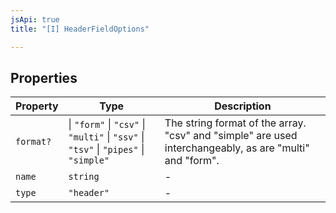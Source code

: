 ```yaml
---
jsApi: true
title: "[I] HeaderFieldOptions"

---
```

## Properties

| Property | Type | Description |
| ------ | ------ | ------ |
| `format?` | \| `"form"` \| `"csv"` \| `"multi"` \| `"ssv"` \| `"tsv"` \| `"pipes"` \| `"simple"` | The string format of the array. "csv" and "simple" are used interchangeably, as are "multi" and "form". |
| `name` | `string` | - |
| `type` | `"header"` | - |
